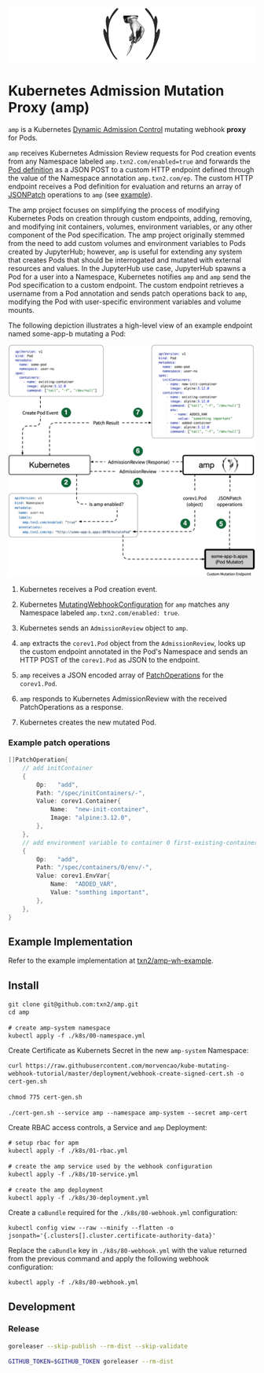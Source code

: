 ![amp logo](amp.png)

# Kubernetes Admission Mutation Proxy (amp)

`amp` is a Kubernetes [Dynamic Admission Control](https://kubernetes.io/docs/reference/access-authn-authz/extensible-admission-controllers/) mutating webhook **proxy** for Pods.

`amp` receives Kubernetes Admission Review requests for Pod creation events from any Namespace labeled `amp.txn2.com/enabled=true` and forwards the [Pod definition](https://kubernetes.io/docs/reference/generated/kubernetes-api/v1.18/#pod-v1-core) as a JSON POST to a custom HTTP endpoint defined through the value of the Namespace annotation `amp.txn2.com/ep`.  The custom HTTP endpoint receives a Pod definition for evaluation and returns an array of [JSONPatch](http://jsonpatch.com/) operations to `amp` (see [example](https://github.com/txn2/amp-wh-example/blob/c58b545f9739b95a110ff22eac1ec6c47a4943a4/amp_wh_example.go#L113)).

The amp project focuses on simplifying the process of modifying Kubernetes Pods on creation through custom endpoints, adding, removing, and modifying init containers, volumes, environment variables, or any other component of the Pod specification.  The amp project originally stemmed from the need to add custom volumes and environment variables to Pods created by JupyterHub; however, `amp` is useful for extending any system that creates Pods that should be interrogated and mutated with external resources and values. In the JupyterHub use case, JupyterHub spawns a Pod for a user into a Namespace, Kubernetes notifies `amp` and `amp` send the Pod specification to a custom endpoint. The custom endpoint retrieves a username from a Pod annotation and sends patch operations back to `amp`, modifying the Pod with user-specific environment variables and volume mounts.

The following depiction illustrates a high-level view of an example endpoint named some-app-b mutating a Pod:

![amp flow depiction](amp-flow.png)

1. Kubernetes receives a Pod creation event.

2. Kubernetes [MutatingWebhookConfiguration](https://github.com/txn2/amp/blob/master/k8s/80-webhook.yml) for `amp` matches any Namespace labeled `amp.txn2.com/enabled: true`.

3. Kubernetes sends an `AdmissionReview` object to `amp`.

4. `amp` extracts the `corev1.Pod` object from the `AdmissionReview`, looks up the custom endpoint annotated in the Pod's Namespace and sends an HTTP POST of the `corev1.Pod` as JSON to the endpoint.

5. `amp` receives a JSON encoded array of [PatchOperations](https://github.com/txn2/amp-wh-example/blob/master/amp_wh_example.go#L28) for the `corev1.Pod`.

6. `amp` responds to Kubernetes AdmissionReview with the received PatchOperations as a response.

7. Kubernetes creates the new mutated Pod.

### Example patch operations
```go
[]PatchOperation{
    // add initContainer
    {
        Op:   "add",
        Path: "/spec/initContainers/-",
        Value: corev1.Container{
            Name:  "new-init-container",
            Image: "alpine:3.12.0",
        },
    },
    // add environment variable to container 0 first-existing-container
    {
        Op:   "add",
        Path: "/spec/containers/0/env/-",
        Value: corev1.EnvVar{
            Name:  "ADDED_VAR",
            Value: "somthing important",
        },
    },
}
```

## Example Implementation

Refer to the example implementation at [txn2/amp-wh-example](https://github.com/txn2/amp-wh-example).

## Install

```shell script
git clone git@github.com:txn2/amp.git
cd amp

# create amp-system namespace
kubectl apply -f ./k8s/00-namespace.yml
```

Create Certificate as Kubernets Secret in the new `amp-system` Namespace:

```shell script
curl https://raw.githubusercontent.com/morvencao/kube-mutating-webhook-tutorial/master/deployment/webhook-create-signed-cert.sh -o cert-gen.sh

chmod 775 cert-gen.sh

./cert-gen.sh --service amp --namespace amp-system --secret amp-cert
```

Create RBAC access controls, a Service and `amp` Deployment:
```shell script
# setup rbac for apm
kubectl apply -f ./k8s/01-rbac.yml

# create the amp service used by the webhook configuration
kubectl apply -f ./k8s/10-service.yml

# create the amp deployment
kubectl apply -f ./k8s/30-deployment.yml
```

Create a `caBundle` required for the `./k8s/80-webhook.yml` configuration:
```shell script
kubectl config view --raw --minify --flatten -o jsonpath='{.clusters[].cluster.certificate-authority-data}'
```

Replace the `caBundle` key in `./k8s/80-webhook.yml` with the value returned from the previous command and apply the following webhook configuration:

```shell script
kubectl apply -f ./k8s/80-webhook.yml
```

## Development

### Release
```bash
goreleaser --skip-publish --rm-dist --skip-validate
```

```bash
GITHUB_TOKEN=$GITHUB_TOKEN goreleaser --rm-dist
```
